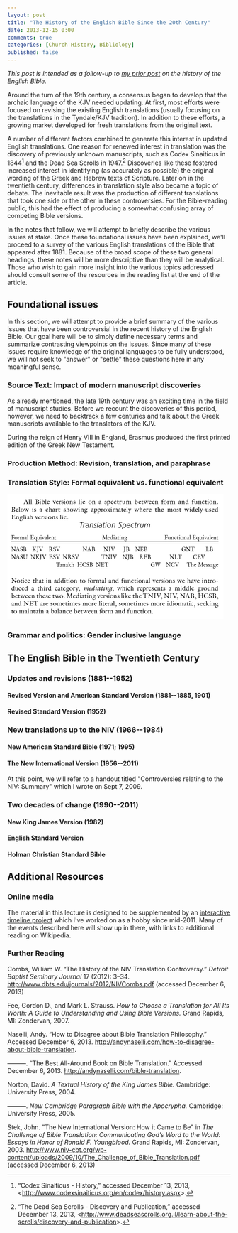 ```yaml
---
layout: post
title: "The History of the English Bible Since the 20th Century"
date: 2013-12-15 0:00
comments: true
categories: [Church History, Bibliology]
published: false
---
```


*This post is intended as a follow-up to [my prior post][english-bible-1] on the history of the English Bible.*

Around the turn of the 19th century, a consensus began to develop that the archaic language of the KJV needed updating. At first, most efforts were focused on revising the existing English translations (usually focusing on the translations in the Tyndale/KJV tradition). In addition to these efforts, a growing market developed for fresh translations from the original text. 

A number of different factors combined to generate this interest in updated English translations. One reason for renewed interest in translation was the discovery of previously unknown manuscripts, such as Codex Sinaiticus in 1844[^2] and the Dead Sea Scrolls in 1947.[^1] Discoveries like these fostered increased interest in identifying (as accurately as possible) the original wording of the Greek and Hebrew texts of Scripture. Later on in the twentieth century, differences in translation style also became a topic of debate. The inevitable result was the production of different translations that took one side or the other in these controversies. For the Bible-reading public, this had the effect of producing a somewhat confusing array of competing Bible versions. 

In the notes that follow, we will attempt to briefly describe the various issues at stake. Once these foundational issues have been explained, we'll proceed to a survey of the various English translations of the Bible that appeared after 1881. Because of the broad scope of these two general headings, these notes will be more descriptive than they will be analytical. Those who wish to gain more insight into the various topics addressed should consult some of the resources in the reading list at the end of the article.

<!-- more -->

## Foundational issues

In this section, we will attempt to provide a brief summary of the various issues that have been controversial in the recent history of the English Bible. Our goal here will be to simply define necessary terms and summarize contrasting viewpoints on the issues. Since many of these issues require knowledge of the original languages to be fully understood, we will not seek to "answer" or "settle" these questions here in any meaningful sense.

### Source Text: Impact of modern manuscript discoveries

As already mentioned, the late 19th century was an exciting time in the field of manuscript studies. Before we recount the discoveries of this period, however, we need to backtrack a few centuries and talk about the Greek manuscripts available to the translators of the KJV.

During the reign of Henry VIII in England, Erasmus produced the first printed edition of the Greek New Testament. 

### Production Method: Revision, translation, and paraphrase




### Translation Style: Formal equivalent vs. functional equivalent

![Translation Spectrum][spectrum]

### Grammar and politics: Gender inclusive language



## The English Bible in the Twentieth Century

<!-- 1. British Revised Version (RV; 1881--1885)
2. American Standard Version (ASV; 1901)
3. Revised Standard Version (RSV; 1952)
4. Jerusalem Bible (1966)
5. New American Bible and New English Bible (1970)
6. New American Standard Bible (1971)
7. Good News Bible (Today's English Version; 1976)
8. New King James Version (NKJV; 1982)
9. New International Version (1978; minor update 1984)
10. New Jerusalem Bible (1985)
11. New Revised Standard Version (1990)
12. Update to the NASB (1995)
13. English Standard Version (2001)
14. Today's New International Version (2005)
15. NET Bible (2005)
16. New International Version (2011 update) -->



### Updates and revisions (1881--1952)

#### Revised Version and American Standard Version (1881--1885, 1901)

#### Revised Standard Version (1952)

### New translations up to the NIV (1966--1984)


#### New American Standard Bible (1971; 1995)

<!-- Possibly put this after NIV, if it makes more sense logically -->

#### The New International Version (1956--2011)

At this point, we will refer to a handout titled "Controversies relating to the NIV: Summary" which I wrote on Sept 7, 2009.

### Two decades of change (1990--2011)



#### New King James Version (1982)



#### English Standard Version

<!-- For some brief background on the ESV and HCSB, see William Combs' article in the bibliography, particularly pp. 11-15 and 21-22. -->

#### Holman Christian Standard Bible


## Additional Resources

### Online media

The material in this lecture is designed to be supplemented by an [interactive timeline project](/English-Bible/) which I've worked on as a hobby since mid-2011. Many of the events described here will show up in there, with links to additional reading on Wikipedia.

### Further Reading

Combs, William W. “The History of the NIV Translation Controversy.” *Detroit Baptist Seminary Journal* 17 (2012): 3–34. <http://www.dbts.edu/journals/2012/NIVCombs.pdf> (accessed December 6, 2013)

Fee, Gordon D., and Mark L. Strauss. *How to Choose a Translation for All Its Worth: A Guide to Understanding and Using Bible Versions.* Grand Rapids, MI: Zondervan, 2007.

Naselli, Andy. “How to Disagree about Bible Translation Philosophy.” Accessed December 6, 2013. <http://andynaselli.com/how-to-disagree-about-bible-translation>.

———. “The Best All-Around Book on Bible Translation.” Accessed December 6, 2013. <http://andynaselli.com/bible-translation>.

Norton, David. *A Textual History of the King James Bible.* Cambridge: University Press, 2004. 

———. *New Cambridge Paragraph Bible with the Apocrypha.* Cambridge: University Press, 2005.

Stek, John. "The New International Version: How it Came to Be" in *The Challenge of Bible Translation: Communicating God’s Word to the World: Essays in Honor of Ronald F. Youngblood.* Grand Rapids, MI: Zondervan, 2003. <http://www.niv-cbt.org/wp-content/uploads/2009/10/The_Challenge_of_Bible_Translation.pdf> (accessed December 6, 2013)

[english-bible-1]: /blog/2013/03/09/history-of-the-english-bible/
[spectrum]: /images/2013/12/spectrum.png "Translation Spectrum"

[^1]: “The Dead Sea Scrolls - Discovery and Publication,” accessed December 13, 2013, <<http://www.deadseascrolls.org.il/learn-about-the-scrolls/discovery-and-publication>\>.
[^2]: “Codex Sinaiticus - History,” accessed December 13, 2013, <<http://www.codexsinaiticus.org/en/codex/history.aspx>\>.
